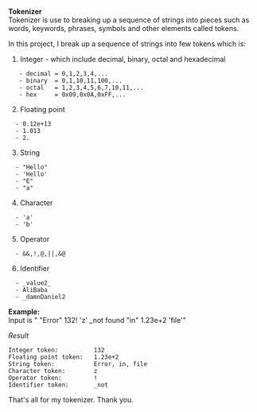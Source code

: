 **Tokenizer** <br />
Tokenizer is use to breaking up a sequence of strings into pieces such as words, keywords, phrases, symbols and other elements called tokens. 

In this project, I break up a sequence of strings into few tokens which is:
1. Integer - which include decimal, binary, octal and hexadecimal
````
   - decimal = 0,1,2,3,4,...
   - binary  = 0,1,10,11,100,...
   - octal   = 1,2,3,4,5,6,7,10,11,...
   - hex     = 0x09,0x0A,0xFF,...
````
2. Floating point
```
  - 0.12e+13
  - 1.013
  - 2.
```
3. String
````
  - "Hello"
  - 'Hello'
  - "E"
  - "a"
````
4. Character
```
  - 'a'
  - 'b'
```
5. Operator
```
  - &&,!,@,||,&@
```
6. Identifier
```
  - _value2_
  - AliBaba
  - _damnDaniel2
```

**Example:** <br />
Input is " "Error" 132!  'z'   _not found  "in"  1.23e+2  'file'"

*Result*
``````
Integer token:          132
Floating point token:   1.23e+2
String token:           Error, in, file
Character token:        z
Operator token:         !
Identifier token:       _not
``````

That's all for my tokenizer. Thank you.
